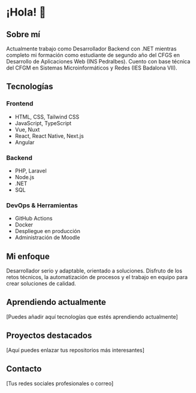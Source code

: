 # ¡Hola! 👋

## Sobre mí
Actualmente trabajo como Desarrollador Backend con .NET mientras completo mi formación como estudiante de segundo año del CFGS en Desarrollo de Aplicaciones Web (INS Pedralbes). Cuento con base técnica del CFGM en Sistemas Microinformáticos y Redes (IES Badalona VII).

## Tecnologías
### Frontend
- HTML, CSS, Tailwind CSS
- JavaScript, TypeScript
- Vue, Nuxt
- React, React Native, Next.js
- Angular

### Backend
- PHP, Laravel
- Node.js
- .NET
- SQL

### DevOps & Herramientas
- GitHub Actions
- Docker
- Despliegue en producción
- Administración de Moodle

## Mi enfoque
Desarrollador serio y adaptable, orientado a soluciones. Disfruto de los retos técnicos, la automatización de procesos y el trabajo en equipo para crear soluciones de calidad.

## Aprendiendo actualmente
[Puedes añadir aquí tecnologías que estés aprendiendo actualmente]

## Proyectos destacados
[Aquí puedes enlazar tus repositorios más interesantes]

## Contacto
[Tus redes sociales profesionales o correo]
